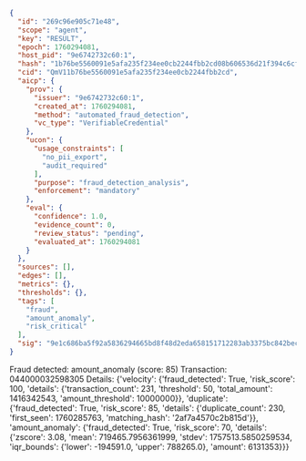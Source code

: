 ```json
{
  "id": "269c96e905c71e48",
  "scope": "agent",
  "key": "RESULT",
  "epoch": 1760294081,
  "host_pid": "9e6742732c60:1",
  "hash": "1b76be5560091e5afa235f234ee0cb2244fbb2cd08b606536d21f394c6cfc538",
  "cid": "QmV11b76be5560091e5afa235f234ee0cb2244fbb2cd",
  "aicp": {
    "prov": {
      "issuer": "9e6742732c60:1",
      "created_at": 1760294081,
      "method": "automated_fraud_detection",
      "vc_type": "VerifiableCredential"
    },
    "ucon": {
      "usage_constraints": [
        "no_pii_export",
        "audit_required"
      ],
      "purpose": "fraud_detection_analysis",
      "enforcement": "mandatory"
    },
    "eval": {
      "confidence": 1.0,
      "evidence_count": 0,
      "review_status": "pending",
      "evaluated_at": 1760294081
    }
  },
  "sources": [],
  "edges": [],
  "metrics": {},
  "thresholds": {},
  "tags": [
    "fraud",
    "amount_anomaly",
    "risk_critical"
  ],
  "sig": "9e1c686ba5f92a5836294665bd8f48d2eda658151712283ab3375bc842bec051"
}
```

Fraud detected: amount_anomaly (score: 85)
Transaction: 044000032598305
Details: {'velocity': {'fraud_detected': True, 'risk_score': 100, 'details': {'transaction_count': 231, 'threshold': 50, 'total_amount': 1416342543, 'amount_threshold': 10000000}}, 'duplicate': {'fraud_detected': True, 'risk_score': 85, 'details': {'duplicate_count': 230, 'first_seen': 1760285763, 'matching_hash': '2af7a4570c2b815d'}}, 'amount_anomaly': {'fraud_detected': True, 'risk_score': 70, 'details': {'zscore': 3.08, 'mean': 719465.7956361999, 'stdev': 1757513.5850259534, 'iqr_bounds': {'lower': -194591.0, 'upper': 788265.0}, 'amount': 6131353}}}